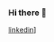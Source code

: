 ### Hi there 👋
[linkedin](https://img.shields.io/badge/LinkedIn-000000?style=for-the-badge&logo=LinkedIn&logoColor=white)]
<!--
**GMcC-94/GMcC-94** is a ✨ _special_ ✨ repository because its `README.md` (this file) appears on your GitHub profile.

- 🌱 I’m currently learning GO and Java to further my development skills.
- 👯 I’m looking to collaborate on ...
- 🤔 I’m looking for help with ...
- 💬 Ask me about ...
- 📫 How to reach me: 
![linkedin](https://img.shields.io/badge/LinkedIn-000000?style=for-the-badge&logo=LinkedIn&logoColor=white)]
- 😄 Pronouns: ...
- ⚡ Fun fact: ...
-->
